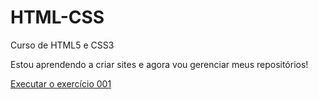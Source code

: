 # HTML-CSS
 Curso de HTML5 e CSS3

 Estou aprendendo a criar sites e agora vou gerenciar meus repositórios!

<a href="https://DevHugoSouza.github.io/html-css/Exercicios/Ex001/index.html">Executar o exercício 001</a>

